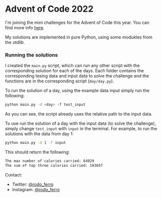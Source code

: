 # Advent of Code 2022

I'm joining the mini challenges for the Advent of Code this year. You can find more info [here](https://adventofcode.com/2022).

My solutions are implemented in pure Python, using some modukles from the _stdlib_.


### Running the solutions

I created the `main.py` script, which can run any other script with the corresponding solution for each of the days. Each folder contains the corresponding tesing data and input data to solve the challenge and the functions are in the corresponding script (`day/day.py`).

To run the solution of a day, using the example data input simply run the following:

```sh
python main.py -d <day> -f test_input
```

As you can see, the script already uses the relative path to the input data.

To use run the solution of a day with the input data (to solve the challenge), simply change `test_input` with `input` in the terminal. For example, to run the solutions with the data from day 1:

```sh
python main.py -d 1 -f input
```

This should return the following:

```sh
The max number of calories carried: 64929
The sum of top three calories carried: 193697
```

Contact:
- Twitter: [@rodo_ferro](https://twitter.com/rodo_ferro)
- Instagram: [@rodo_ferro](https://instagram.com/rodo_ferro)

